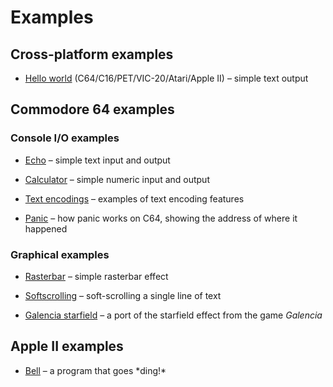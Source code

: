 # Examples

## Cross-platform examples

* [Hello world](hello_world/hello_world.mfk) (C64/C16/PET/VIC-20/Atari/Apple II) – simple text output

## Commodore 64 examples

### Console I/O examples

* [Echo](c64/echo.mfk) – simple text input and output

* [Calculator](c64/calculator.mfk) – simple numeric input and output

* [Text encodings](c64/text_encodings.mfk) – examples of text encoding features

* [Panic](c64/panic_test.mfk) – how panic works on C64, showing the address of where it happened

### Graphical examples

* [Rasterbar](c64/rasterbar.mfk) – simple rasterbar effect

* [Softscrolling](c64/softscroll.mfk) – soft-scrolling a single line of text

* [Galencia starfield](c64/galencia.mfk) – a port of the starfield effect from the game *Galencia* 

## Apple II examples

* [Bell](apple2/bell.mfk) – a program that goes \*ding!\*

